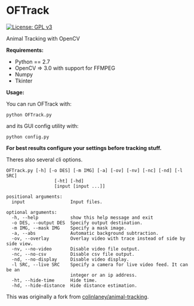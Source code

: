 # OFTrack

[![License: GPL v3](https://img.shields.io/badge/License-GPL%20v3-blue.svg)](https://github.com/Haptein/OFTrack/blob/master/LICENSE)

Animal Tracking with OpenCV

<b>Requirements:</b>
  - Python == 2.7
  - OpenCV => 3.0 with support for FFMPEG
  - Numpy
  - Tkinter

<b>Usage:</b>

You can run OFTrack with:
```
python OFTrack.py
```
and its GUI config utility with:
```
python config.py
```

<b> For best results configure your settings before tracking stuff.</b>
 
Theres also several cli options.
```
OFTrack.py [-h] [-o DES] [-m IMG] [-a] [-ov] [-nv] [-nc] [-nd] [-l SRC]                                                                         
                  [-ht] [-hd]        
                  [input [input ...]]                                      
     
positional arguments:                
  input                 Input files. 

optional arguments:                  
  -h, --help            show this help message and exit                    
  -o DES, --output DES  Specify output destination.                        
  -m IMG, --mask IMG    Specify a mask image.                              
  -a, --abs             Automatic background subtraction.                  
  -ov, --overlay        Overlay video with trace instead of side by side view.                                                                         
  -nv, --no-video       Disable video file output.                         
  -nc, --no-csv         Disable csv file output.                           
  -nd, --no-display     Disable video display.                             
  -l SRC, --live SRC    Specify a camera for live video feed. It can be an 
                        integer or an ip address.                          
  -ht, --hide-time      Hide time.   
  -hd, --hide-distance  Hide distance estimation.  
```


  This was originally a fork from [colinlaney/animal-tracking](https://github.com/colinlaney/animal-tracking).

